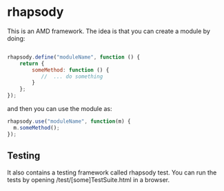 rhapsody
========

This is an AMD framework. The idea is that you can create a module by doing:

```javascript

rhapsody.define("moduleName", function () {
    return {
        someMethod: function () {
           //  ... do something
        }
    };
});
```


and then you can use the module as:

```javascript
rhapsody.use("moduleName", function(m) {
  m.someMethod();
});
```

Testing
---

It also contains a testing framework called rhapsody test. You can run the tests by opening /test/[some]TestSuite.html in a browser.



